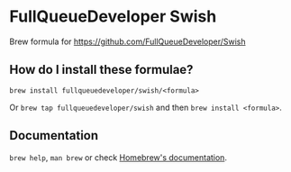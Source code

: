 # FullQueueDeveloper Swish

Brew formula for https://github.com/FullQueueDeveloper/Swish

## How do I install these formulae?

`brew install fullqueuedeveloper/swish/<formula>`

Or `brew tap fullqueuedeveloper/swish` and then `brew install <formula>`.

## Documentation

`brew help`, `man brew` or check [Homebrew's documentation](https://docs.brew.sh).
